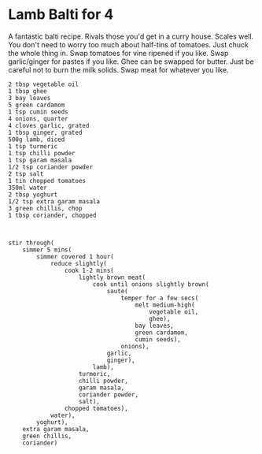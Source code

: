 Lamb Balti for 4
================

A fantastic balti recipe. Rivals those you'd get in a curry house. Scales well. You don't need to worry too much about half-tins of tomatoes. Just chuck the whole thing in. Swap tomatoes for vine ripened if you like. Swap garlic/ginger for pastes if you like. Ghee can be swapped for butter. Just be careful not to burn the milk solids. Swap meat for whatever you like.

    2 tbsp vegetable oil
    1 tbsp ghee
    3 bay leaves
    5 green cardamom
    1 tsp cumin seeds
    4 onions, quarter
    4 cloves garlic, grated
    1 tbsp ginger, grated
    500g lamb, diced
    1 tsp turmeric
    1 tsp chilli powder
    1 tsp garam masala 
    1/2 tsp coriander powder
    2 tsp salt
    1 tin chopped tomatoes
    350ml water
    2 tbsp yoghurt
    1/2 tsp extra garam masala
    3 green chillis, chop
    1 tbsp coriander, chopped



    stir through(
        simmer 5 mins(
            simmer covered 1 hour(
                reduce slightly(
                    cook 1-2 mins(
                        lightly brown meat(
                            cook until onions slightly brown(
                                saute(
                                    temper for a few secs(
                                        melt medium-high(
                                            vegetable oil,
                                            ghee),
                                        bay leaves,
                                        green cardamom,
                                        cumin seeds),
                                    onions),
                                garlic,
                                ginger),
                            lamb),
                        turmeric,
                        chilli powder,
                        garam masala,
                        coriander powder,
                        salt),
                    chopped tomatoes),
                water),
            yoghurt),
        extra garam masala,
        green chillis,
        coriander)


